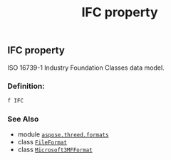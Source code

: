 ﻿---
title: IFC property
second_title: Aspose.3D for Python via .NET API References
description: 
type: docs
weight: 390
url: /python-net/aspose.threed.formats/microsoft3mfformat/ifc/
is_root: false
---

## IFC property


ISO 16739-1 Industry Foundation Classes data model.
### Definition:
```python
f IFC 
```

### See Also
* module [`aspose.threed.formats`](../../)
* class [`FileFormat`](/3d/python-net/aspose.threed/fileformat)
* class [`Microsoft3MFFormat`](/3d/python-net/aspose.threed.formats/microsoft3mfformat)
